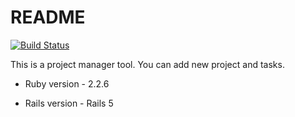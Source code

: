 # README
[![Build Status](https://travis-ci.org/MiselAdemi/project_manager.svg?branch=master)](https://travis-ci.org/MiselAdemi/project_manager)

This is a project manager tool. You can add new project and tasks.

* Ruby version - 2.2.6

* Rails version - Rails 5
